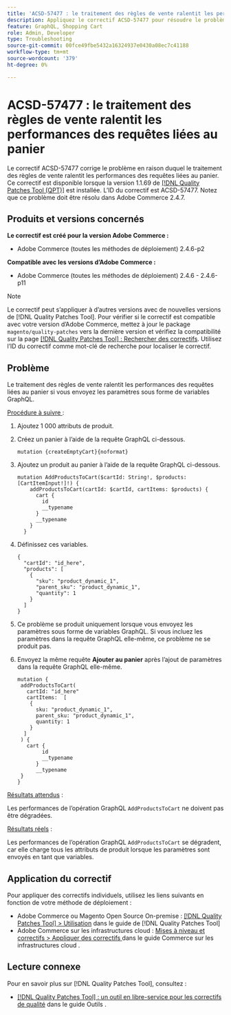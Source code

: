 ```yaml
---
title: 'ACSD-57477 : le traitement des règles de vente ralentit les performances des requêtes liées au panier'
description: Appliquez le correctif ACSD-57477 pour résoudre le problème d’Adobe Commerce où, dans un projet avec de nombreux attributs de produit disponibles (par exemple, 1 000 attributs), lorsque l’opération AddProductsToCart GraphQL est exécutée avec des variables, Commerce tente de charger tous ces attributs de produit et entraîne des problèmes de performances lentes à partir de l’opération AddProductsToCart GraphQL.
feature: GraphQL, Shopping Cart
role: Admin, Developer
type: Troubleshooting
source-git-commit: 00fce49fbe5432a16324937e0430a08ec7c41188
workflow-type: tm+mt
source-wordcount: '379'
ht-degree: 0%

---
```



# ACSD-57477 : le traitement des règles de vente ralentit les performances des requêtes liées au panier

Le correctif ACSD-57477 corrige le problème en raison duquel le traitement des règles de vente ralentit les performances des requêtes liées au panier. Ce correctif est disponible lorsque la version 1.1.69 de [[!DNL Quality Patches Tool (QPT)]](/help/tools/quality-patches-tool/quality-patches-tool-to-self-serve-quality-patches.md) est installée. L’ID du correctif est ACSD-57477. Notez que ce problème doit être résolu dans Adobe Commerce 2.4.7.

## Produits et versions concernés

**Le correctif est créé pour la version Adobe Commerce :**

* Adobe Commerce (toutes les méthodes de déploiement) 2.4.6-p2

**Compatible avec les versions d’Adobe Commerce :**

* Adobe Commerce (toutes les méthodes de déploiement) 2.4.6 - 2.4.6-p11

>[!NOTE]
>
>Le correctif peut s’appliquer à d’autres versions avec de nouvelles versions de [!DNL Quality Patches Tool]. Pour vérifier si le correctif est compatible avec votre version d’Adobe Commerce, mettez à jour le package `magento/quality-patches` vers la dernière version et vérifiez la compatibilité sur la page [[!DNL Quality Patches Tool] : Rechercher des correctifs](https://experienceleague.adobe.com/tools/commerce-quality-patches/index.html?lang=fr). Utilisez l’ID du correctif comme mot-clé de recherche pour localiser le correctif.

## Problème

Le traitement des règles de vente ralentit les performances des requêtes liées au panier si vous envoyez les paramètres sous forme de variables GraphQL.

<u>Procédure à suivre </u> :

1. Ajoutez 1 000 attributs de produit.
1. Créez un panier à l’aide de la requête GraphQL ci-dessous.

   ```
   mutation {createEmptyCart}{noformat}
   ```

1. Ajoutez un produit au panier à l’aide de la requête GraphQL ci-dessous.

   ```
   mutation AddProductsToCart($cartId: String!, $products: [CartItemInput!]!) {
       addProductsToCart(cartId: $cartId, cartItems: $products) {
         cart {
           id
           __typename
         }
         __typename
       }
     }
   ```

1. Définissez ces variables.

   ```
   {
     "cartId": "id_here",
     "products": [
       {
         "sku": "product_dynamic_1",
         "parent_sku": "product_dynamic_1",
         "quantity": 1
       }
     ]
   }
   ```

1. Ce problème se produit uniquement lorsque vous envoyez les paramètres sous forme de variables GraphQL. Si vous incluez les paramètres dans la requête GraphQL elle-même, ce problème ne se produit pas.
1. Envoyez la même requête **Ajouter au panier** après l’ajout de paramètres dans la requête GraphQL elle-même.

   ```
   mutation {
    addProductsToCart(
      cartId: "id_here"
      cartItems:  [
       {
         sku: "product_dynamic_1",
         parent_sku: "product_dynamic_1",
         quantity: 1
       }
     ]
    ) {
      cart {
           id
           __typename
         }
         __typename
    }
   }
   ```

<u>Résultats attendus</u> :

Les performances de l’opération GraphQL `AddProductsToCart` ne doivent pas être dégradées.

<u>Résultats réels</u> :

Les performances de l’opération GraphQL `AddProductsToCart` se dégradent, car elle charge tous les attributs de produit lorsque les paramètres sont envoyés en tant que variables.

## Application du correctif

Pour appliquer des correctifs individuels, utilisez les liens suivants en fonction de votre méthode de déploiement :

* Adobe Commerce ou Magento Open Source On-premise : [[!DNL Quality Patches Tool] > Utilisation](/help/tools/quality-patches-tool/usage.md) dans le guide de [!DNL Quality Patches Tool]
* Adobe Commerce sur les infrastructures cloud : [ Mises à niveau et correctifs > Appliquer des correctifs ](https://experienceleague.adobe.com/docs/commerce-cloud-service/user-guide/develop/upgrade/apply-patches.html?lang=fr) dans le guide Commerce sur les infrastructures cloud .

## Lecture connexe

Pour en savoir plus sur [!DNL Quality Patches Tool], consultez :

* [[!DNL Quality Patches Tool] : un outil en libre-service pour les correctifs de qualité](/help/tools/quality-patches-tool/quality-patches-tool-to-self-serve-quality-patches.md) dans le guide Outils .
